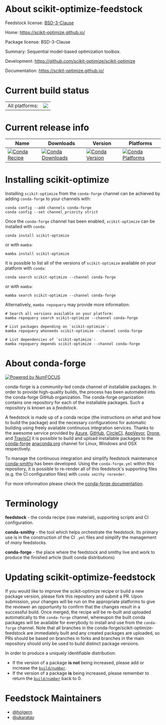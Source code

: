 About scikit-optimize-feedstock
===============================

Feedstock license: [BSD-3-Clause](https://github.com/conda-forge/scikit-optimize-feedstock/blob/main/LICENSE.txt)

Home: https://scikit-optimize.github.io/

Package license: BSD-3-Clause

Summary: Sequential model-based optimization toolbox.

Development: https://github.com/scikit-optimize/scikit-optimize

Documentation: https://scikit-optimize.github.io/

Current build status
====================


<table><tr><td>All platforms:</td>
    <td>
      <a href="https://dev.azure.com/conda-forge/feedstock-builds/_build/latest?definitionId=5144&branchName=main">
        <img src="https://dev.azure.com/conda-forge/feedstock-builds/_apis/build/status/scikit-optimize-feedstock?branchName=main">
      </a>
    </td>
  </tr>
</table>

Current release info
====================

| Name | Downloads | Version | Platforms |
| --- | --- | --- | --- |
| [![Conda Recipe](https://img.shields.io/badge/recipe-scikit--optimize-green.svg)](https://anaconda.org/conda-forge/scikit-optimize) | [![Conda Downloads](https://img.shields.io/conda/dn/conda-forge/scikit-optimize.svg)](https://anaconda.org/conda-forge/scikit-optimize) | [![Conda Version](https://img.shields.io/conda/vn/conda-forge/scikit-optimize.svg)](https://anaconda.org/conda-forge/scikit-optimize) | [![Conda Platforms](https://img.shields.io/conda/pn/conda-forge/scikit-optimize.svg)](https://anaconda.org/conda-forge/scikit-optimize) |

Installing scikit-optimize
==========================

Installing `scikit-optimize` from the `conda-forge` channel can be achieved by adding `conda-forge` to your channels with:

```
conda config --add channels conda-forge
conda config --set channel_priority strict
```

Once the `conda-forge` channel has been enabled, `scikit-optimize` can be installed with `conda`:

```
conda install scikit-optimize
```

or with `mamba`:

```
mamba install scikit-optimize
```

It is possible to list all of the versions of `scikit-optimize` available on your platform with `conda`:

```
conda search scikit-optimize --channel conda-forge
```

or with `mamba`:

```
mamba search scikit-optimize --channel conda-forge
```

Alternatively, `mamba repoquery` may provide more information:

```
# Search all versions available on your platform:
mamba repoquery search scikit-optimize --channel conda-forge

# List packages depending on `scikit-optimize`:
mamba repoquery whoneeds scikit-optimize --channel conda-forge

# List dependencies of `scikit-optimize`:
mamba repoquery depends scikit-optimize --channel conda-forge
```


About conda-forge
=================

[![Powered by
NumFOCUS](https://img.shields.io/badge/powered%20by-NumFOCUS-orange.svg?style=flat&colorA=E1523D&colorB=007D8A)](https://numfocus.org)

conda-forge is a community-led conda channel of installable packages.
In order to provide high-quality builds, the process has been automated into the
conda-forge GitHub organization. The conda-forge organization contains one repository
for each of the installable packages. Such a repository is known as a *feedstock*.

A feedstock is made up of a conda recipe (the instructions on what and how to build
the package) and the necessary configurations for automatic building using freely
available continuous integration services. Thanks to the awesome service provided by
[Azure](https://azure.microsoft.com/en-us/services/devops/), [GitHub](https://github.com/),
[CircleCI](https://circleci.com/), [AppVeyor](https://www.appveyor.com/),
[Drone](https://cloud.drone.io/welcome), and [TravisCI](https://travis-ci.com/)
it is possible to build and upload installable packages to the
[conda-forge](https://anaconda.org/conda-forge) [anaconda.org](https://anaconda.org/)
channel for Linux, Windows and OSX respectively.

To manage the continuous integration and simplify feedstock maintenance
[conda-smithy](https://github.com/conda-forge/conda-smithy) has been developed.
Using the ``conda-forge.yml`` within this repository, it is possible to re-render all of
this feedstock's supporting files (e.g. the CI configuration files) with ``conda smithy rerender``.

For more information please check the [conda-forge documentation](https://conda-forge.org/docs/).

Terminology
===========

**feedstock** - the conda recipe (raw material), supporting scripts and CI configuration.

**conda-smithy** - the tool which helps orchestrate the feedstock.
                   Its primary use is in the construction of the CI ``.yml`` files
                   and simplify the management of *many* feedstocks.

**conda-forge** - the place where the feedstock and smithy live and work to
                  produce the finished article (built conda distributions)


Updating scikit-optimize-feedstock
==================================

If you would like to improve the scikit-optimize recipe or build a new
package version, please fork this repository and submit a PR. Upon submission,
your changes will be run on the appropriate platforms to give the reviewer an
opportunity to confirm that the changes result in a successful build. Once
merged, the recipe will be re-built and uploaded automatically to the
`conda-forge` channel, whereupon the built conda packages will be available for
everybody to install and use from the `conda-forge` channel.
Note that all branches in the conda-forge/scikit-optimize-feedstock are
immediately built and any created packages are uploaded, so PRs should be based
on branches in forks and branches in the main repository should only be used to
build distinct package versions.

In order to produce a uniquely identifiable distribution:
 * If the version of a package **is not** being increased, please add or increase
   the [``build/number``](https://docs.conda.io/projects/conda-build/en/latest/resources/define-metadata.html#build-number-and-string).
 * If the version of a package **is** being increased, please remember to return
   the [``build/number``](https://docs.conda.io/projects/conda-build/en/latest/resources/define-metadata.html#build-number-and-string)
   back to 0.

Feedstock Maintainers
=====================

* [@holgern](https://github.com/holgern/)
* [@ukaratay](https://github.com/ukaratay/)

